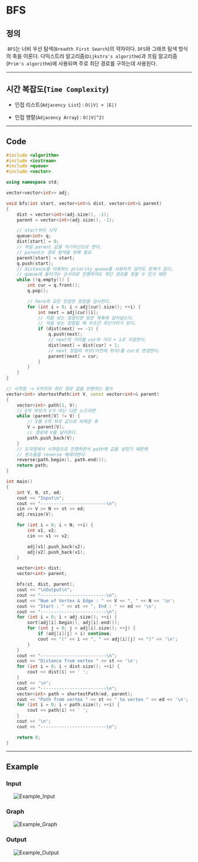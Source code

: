 # BFS

## 정의

&nbsp;`BFS`는 너비 우선 탐색(`Breadth First Search`)의 약자이다. `DFS`와 그래프 탐색 방식의 축을 이룬다.
다익스트라 알고리즘(`Dijkstra's algorithm`)과 프림 알고리즘(`Prim's algorithm`)에 사용되며 주로 최단 경로를 구하는데 사용된다.

<hr>

## 시간 복잡도(`Time Complexity`)

- 인접 리스트(`Adjacency List`) : `O(|V| + |E|)`
  
- 인접 행렬(`Adjacency Array`) : `O(|V|^2)`

<hr>

## Code

```C++
#include <algorithm>
#include <iostream>
#include <queue>
#include <vector>

using namespace std;

vector<vector<int>> adj;

void bfs(int start, vector<int>& dist, vector<int>& parent)
{
    dist = vector<int>(adj.size(), -1);
    parent = vector<int>(adj.size(), -1);

    // start부터 시작
    queue<int> q;
    dist[start] = 0;
    // 처음 parent 값을 자기자신으로 한다.
    // parent는 경로 탐색을 위해 필요
    parent[start] = start;
    q.push(start);
    // distance를 이용하는 priority_queue를 사용하지 않아도 문제가 없다.
    // queue에 들어가는 순서대로 진행하여도 최단 경로를 찾을 수 있기 때문
    while (!q.empty()) {
        int cur = q.front();
        q.pop();

        // here의 모든 인접한 정점을 검사한다.
        for (int i = 0; i < adj[cur].size(); ++i) {
            int next = adj[cur][i];
            // 처음 보는 정점이면 방문 목록에 집어넣는다.
            // 처음 보는 정점일 때 무조건 최단거리가 된다.
            if (dist[next] == -1) {
                q.push(next);
                // next의 거리를 cur의 거리 + 1로 지정한다.
                dist[next] = dist[cur] + 1;
                // next 정점의 부모(이전에 위치)를 cur로 변경한다.
                parent[next] = cur;
            }
        }
    }
}

// 시작점 -> V까지의 최단 경로 값을 반환하는 함수
vector<int> shortestPath(int V, const vector<int>& parent)
{
    vector<int> path(1, V);
    // V의 부모가 V가 아닌 다른 노드라면
    while (parent[V] != V) {
        // V를 V의 부모 값으로 바꿔준 후
        V = parent[V];
        // 경로에 V를 넣어준다.
        path.push_back(V);
    }
    // 도착점에서 시작점으로 진행하면서 path에 값을 넣었기 때문에
    // 원소들을 reverse 해줘야한다.
    reverse(path.begin(), path.end());
    return path;
}

int main()
{
    int V, N, st, ed;
    cout << "Input\n";
    cout << "-------------------------\n";
    cin >> V >> N >> st >> ed;
    adj.resize(V);

    for (int i = 0; i < N; ++i) {
        int v1, v2;
        cin >> v1 >> v2;

        adj[v1].push_back(v2);
        adj[v2].push_back(v1);
    }

    vector<int> dist;
    vector<int> parent;

    bfs(st, dist, parent);
    cout << "\nOutput\n";
    cout << "-------------------------\n";
    cout << "Num of Vertex & Edge : " << V << ", " << N << '\n';
    cout << "Start : " << st << ", End : " << ed << '\n';
    cout << "-------------------------\n";
    for (int i = 0; i < adj.size(); ++i) {
        sort(adj[i].begin(), adj[i].end());
        for (int j = 0; j < adj[i].size(); ++j) {
            if (adj[i][j] < i) continue;
            cout << "(" << i << ", " << adj[i][j] << ")" << '\n';
        }
    }
    cout << "-------------------------\n";
    cout << "Distance from vertex " << st << '\n';
    for (int i = 0; i < dist.size(); ++i) {
        cout << dist[i] << ' ';
    }
    cout << '\n';
    cout << "-------------------------\n";
    vector<int> path = shortestPath(ed, parent);
    cout << "Path from vertex " << st << " to vertex " << ed << '\n';
    for (int i = 0; i < path.size(); ++i) {
        cout << path[i] << ' ';
    }
    cout << '\n';
    cout << "-------------------------\n";

    return 0;
}
```

<hr>

## Example

### Input
&nbsp;&nbsp;&nbsp;&nbsp;&nbsp;![Example_Input](images/Example_Input.png)

### Graph
&nbsp;&nbsp;&nbsp;&nbsp;&nbsp;![Example_Graph](images/Example_Graph.png)

### Output
&nbsp;&nbsp;&nbsp;&nbsp;&nbsp;![Example_Output](images/Example_Output.png)